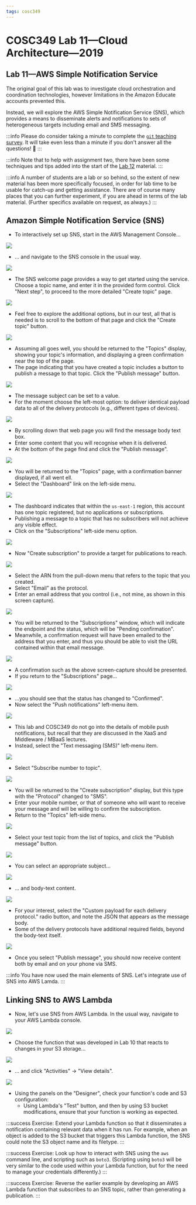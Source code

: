 ```yaml
---
tags: cosc349
---
```

# COSC349 Lab 11—Cloud Architecture—2019
## Lab 11—AWS Simple Notification Service

[gitsurvey]: https://forms.office.com/Pages/ResponsePage.aspx?id=xe8lAv54KEmxV57ySAnpuqui8exv8e1Ps7Lrl2YV1z1UN0wzNVNHWlhLUVJRQzhQQ0kyUUVQNDBHOS4u
[Lab 12]: /aPDgQ1qBRvm_4g71edc4DA

The original goal of this lab was to investigate cloud orchestration and coordination technologies, however limitations in the Amazon Educate accounts prevented this.

Instead, we will explore the AWS Simple Notification Service (SNS), which provides a means to disseminate alerts and notifications to sets of heterogeneous targets including email and SMS messaging.

:::info
Please do consider taking a minute to complete the [`git` teaching survey][gitsurvey]. It will take even less than a minute if you don't answer all the questions! :tada:
:::

:::info
Note that to help with assignment two, there have been some techniques and tips added into the start of the [Lab 12] material.
:::

:::info
A number of students are a lab or so behind, so the extent of new material has been more specifically focused, in order for lab time to be usable for catch-up and getting assistance. There are of course many places that you can further experiment, if you are ahead in terms of the lab material. (Further specifics available on request, as always.)
:::

## Amazon Simple Notification Service (SNS)

- To interactively set up SNS, start in the AWS Management Console...

![](https://i.imgur.com/KZVfhoq.png)

- ... and navigate to the SNS console in the usual way.

![](https://i.imgur.com/4soePWT.png)

- The SNS welcome page provides a way to get started using the service. Choose a topic name, and enter it in the provided form control. Click "Next step", to proceed to the more detailed "Create topic" page.

![](https://i.imgur.com/h9emlyA.png)

- Feel free to explore the additional options, but in our test, all that is needed is to scroll to the bottom of that page and click the "Create topic" button.

![](https://i.imgur.com/Dpxmn44.png)

- Assuming all goes well, you should be returned to the "Topics" display, showing your topic's information, and displaying a green confirmation near the top of the page.
- The page indicating that you have created a topic includes a button to publish a message to that topic. Click the "Publish message" button.

![](https://i.imgur.com/qP3YieE.png)

- The message subject can be set to a value.
- For the moment choose the left-most option: to deliver identical payload data to all of the delivery protocols (e.g., different types of devices).

![](https://i.imgur.com/OZKXxfF.png)

- By scrolling down that web page you will find the message body text box.
- Enter some content that you will recognise when it is delivered.
- At the bottom of the page find and click the "Publish message".

![](https://i.imgur.com/lB3KKWU.png)

- You will be returned to the "Topics" page, with a confirmation banner displayed, if all went ell.
- Select the "Dashboard" link on the left-side menu.

![](https://i.imgur.com/OKyf1du.png)

- The dashboard indicates that within the `us-east-1` region, this account has one topic registered, but no applications or subscriptions.
- Publishing a message to a topic that has no subscribers will not achieve any visible effect.
- Click on the "Subscriptions" left-side menu option.

![](https://i.imgur.com/WhbxKxI.png)

- Now "Create subscription" to provide a target for publications to reach.

![](https://i.imgur.com/4JLMnGk.png)

- Select the ARN from the pull-down menu that refers to the topic that you created.
- Select "Email" as the protocol.
- Enter an email address that you control (i.e., not mine, as shown in this screen capture).

![](https://i.imgur.com/iq0BJrW.png)

- You will be returned to the "Subscriptions" window, which will indicate the endpoint and the status, which will be "Pending confirmation".
- Meanwhile, a confirmation request will have been emailed to the address that you enter, and thus you should be able to visit the URL contained within that email message.

![](https://i.imgur.com/dcImBGs.png)

- A confirmation such as the above screen-capture should be presented.
- If you return to the "Subscriptions" page...

![](https://i.imgur.com/wnllBfW.png)

- ...you should see that the status has changed to "Confirmed".
- Now select the "Push notifications" left-menu item.

![](https://i.imgur.com/pMtVAiy.png)

- This lab and COSC349 do not go into the details of mobile push notifications, but recall that they are discussed in the XaaS and Middleware / MBaaS lectures.
- Instead, select the "Text messaging (SMS)" left-menu item.

![](https://i.imgur.com/klKZ1qj.png)

- Select "Subscribe number to topic".

![](https://i.imgur.com/8mckrdb.png)

- You will be returned to the "Create subscription" display, but this type with the "Protocol" changed to "SMS".
- Enter your mobile number, or that of someone who will want to receive your message and will be willing to confirm the subscription.
- Return to the "Topics" left-side menu.

![](https://i.imgur.com/FPoaaB6.png)

- Select your test topic from the list of topics, and click the "Publish message" button.

![](https://i.imgur.com/YoTks6g.png)

- You can select an appropriate subject...

![](https://i.imgur.com/DcQ1S7n.png)

- ... and body-text content.

![](https://i.imgur.com/Yb2RBjw.png)

- For your interest, select the "Custom payload for each delivery protocol." radio button, and note the JSON that appears as the message body.
- Some of the delivery protocols have additional required fields, beyond the body-text itself.

![](https://i.imgur.com/M9H6imW.png)

- Once you select "Publish message", you should now receive content both by email and on your phone via SMS.

:::info
You have now used the main elements of SNS. Let's integrate use of SNS into AWS Lamda.
:::

## Linking SNS to AWS Lambda

- Now, let's use SNS from AWS Lambda. In the usual way, navigate to your AWS Lambda console.

![](https://i.imgur.com/QgxsuI4.png)

- Choose the function that was developed in Lab 10 that reacts to changes in your S3 storage...

![](https://i.imgur.com/kyfNDOE.png)

- ... and click "Activities" -> "View details".

![](https://i.imgur.com/Cp4d7cp.png)

- Using the panels on the "Designer", check your function's code and S3 configuration:
    - Using Lambda's "Test" button, and then by using S3 bucket modifications, ensure that your function is working as expected.

:::success
Exercise: Extend your Lambda function so that it disseminates a notification containing relevant data when it has run. For example, when an object is added to the S3 bucket that triggers this Lambda function, the SNS could note the S3 object name and its filetype.
:::

:::success
Exercise: Look up how to interact with SNS using the `aws` command line, and scripting such as `boto3`. (Scripting using `boto3` will be very similar to the code used within your Lambda function, but for the need to manage your credentials differently.)
:::

:::success
Exercise: Reverse the earlier example by developing an AWS Lambda function that subscribes to an SNS topic, rather than generating a publication.
:::